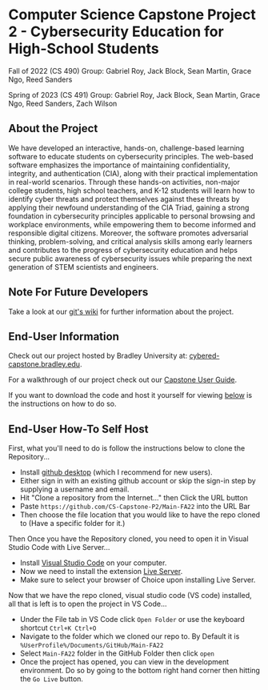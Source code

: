 # Computer Science Capstone Project 2 - Cybersecurity Education for High-School Students
Fall of 2022 (CS 490) Group:
Gabriel Roy, Jack Block, Sean Martin, Grace Ngo, Reed Sanders

Spring of 2023 (CS 491) Group:
Gabriel Roy, Jack Block, Sean Martin, Grace Ngo, Reed Sanders, Zach Wilson 

## About the Project
We have developed an interactive, hands-on, challenge-based learning software to educate students on cybersecurity principles. The web-based software emphasizes the importance of maintaining confidentiality, integrity, and authentication (CIA), along with their practical implementation in real-world scenarios. Through these hands-on activities, non-major college students, high school teachers, and K-12 students will learn how to identify cyber threats and protect themselves against these threats by applying their newfound understanding of the CIA Triad, gaining a strong foundation in cybersecurity principles applicable to personal browsing and workplace environments, while empowering them to become informed and responsible digital citizens. Moreover, the software promotes adversarial thinking, problem-solving, and critical analysis skills among early learners and contributes to the progress of cybersecurity education and helps secure public awareness of cybersecurity issues while preparing the next generation of STEM scientists and engineers.

## Note For Future Developers
Take a look at our [git's wiki](https://github.com/CS-Capstone-P2/Main-FA22/wiki) for further information about the project.

## End-User Information
Check out our project hosted by Bradley University at: [cybered-capstone.bradley.edu](https://cybered-capstone.bradley.edu/).

For a walkthrough of our project check out our [Capstone User Guide](https://youtu.be/iXSMQxUcdM8).

If you want to download the code and host it yourself for viewing [below]() is the instructions on how to do so.

## End-User How-To Self Host
First, what you'll need to do is follow the instructions below to clone the Repository...
- Install [github desktop](https://desktop.github.com/) (which I recommend for new users). 
- Either sign in with an existing github account or skip the sign-in step by supplying a username and email.
- Hit "Clone a repository from the Internet..." then Click the URL button
- Paste `https://github.com/CS-Capstone-P2/Main-FA22` into the URL Bar
- Then choose the file location that you would like to have the repo cloned to (Have a specific folder for it.)

Then Once you have the Repository cloned, you need to open it in Visual Studio Code with Live Server...
- Install [Visual Studio Code](https://code.visualstudio.com/) on your computer.
- Now we need to install the extension [Live Server](https://marketplace.visualstudio.com/items?itemName=ritwickdey.LiveServer).
- Make sure to select your browser of Choice upon installing Live Server.

Now that we have the repo cloned, visual studio code (VS code) installed, all that is left is to open the project in VS Code...
- Under the File tab in VS Code click `Open Folder` or use the keyboard shortcut `Ctrl+K Ctrl+O`
- Navigate to the folder which we cloned our repo to. By Default it is `%UserProfile%/Documents/GitHub/Main-FA22`
- Select `Main-FA22` folder in the GitHub Folder then click `open`
- Once the project has opened, you can view in the development environment. Do so by going to the bottom right hand corner then hitting the `Go Live` button.
